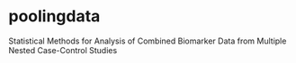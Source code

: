 # poolingdata
Statistical Methods for Analysis of Combined Biomarker Data from Multiple Nested Case-Control Studies
